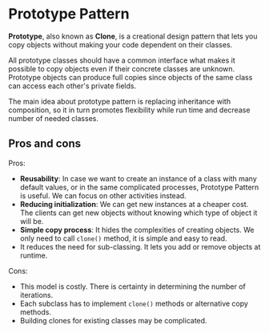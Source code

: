 # Prototype Pattern

**Prototype**, also known as **Clone**, is a creational design pattern that 
lets you copy objects without making your code dependent on their classes.

All prototype classes should have a common interface what makes it possible 
to copy objects even if their concrete classes are unknown. Prototype objects
can produce full copies since objects of the same class can access each 
other's private fields.

The main idea about prototype pattern is replacing inheritance with  composition,
so it in turn promotes flexibility while run time and decrease number of needed classes.

## Pros and cons

Pros: 

- **Reusability**: In case we want to create an instance of a class with many default values, or in the same complicated processes, Prototype Pattern is useful. We can focus on other activities instead.
- **Reducing initialization**: We can get new instances at a cheaper cost. The clients can get new objects without knowing which type of object it will be.
- **Simple copy process**: It hides the complexities of creating objects. We only need to call `clone()` method, it is simple and easy to read.
- It reduces the need for sub-classing. It lets you add or remove objects at runtime.

Cons:

- This model is costly. There is certainty in determining the number of iterations.
- Each subclass has to implement `clone()` methods or alternative copy methods.
- Building clones for existing classes may be complicated.